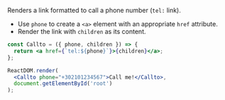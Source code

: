 Renders a link formatted to call a phone number (`tel:` link).

- Use `phone` to create a `<a>` element with an appropriate `href` attribute.
- Render the link with `children` as its content.

```jsx
const Callto = ({ phone, children }) => {
  return <a href={`tel:${phone}`}>{children}</a>;
};
```

```jsx
ReactDOM.render(
  <Callto phone="+302101234567">Call me!</Callto>,
  document.getElementById('root')
);
```

